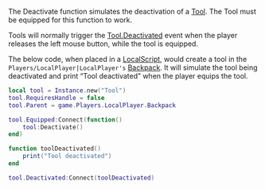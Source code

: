 The Deactivate function simulates the deactivation of a [Tool](https://developer.roblox.com/en-us/api-reference/class/Tool). The Tool must be equipped for this function to work.

Tools will normally trigger the [Tool.Deactivated](https://developer.roblox.com/en-us/api-reference/event/Tool/Deactivated) event when the player releases the left mouse button, while the tool is equipped.

The below code, when placed in a [LocalScript](https://developer.roblox.com/en-us/api-reference/class/LocalScript), would create a tool in the `Players/LocalPlayer|LocalPlayer's` [Backpack](https://developer.roblox.com/en-us/api-reference/class/Backpack). It will simulate the tool being deactivated and print “Tool deactivated” when the player equips the tool.

```Lua
local tool = Instance.new("Tool")
tool.RequiresHandle = false
tool.Parent = game.Players.LocalPlayer.Backpack

tool.Equipped:Connect(function()
    tool:Deactivate()
end)

function toolDeactivated()
    print("Tool deactivated")
end

tool.Deactivated:Connect(toolDeactivated)
```